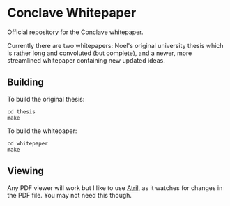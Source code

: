# Conclave Whitepaper

Official repository for the Conclave whitepaper.

Currently there are two whitepapers: Noel's original university thesis which is rather long and convoluted (but complete), and a newer, more streamlined whitepaper containing new updated ideas.

## Building

To build the original thesis:

```
cd thesis
make
```

To build the whitepaper:

```
cd whitepaper
make
```

## Viewing

Any PDF viewer will work but I like to use [Atril](https://github.com/mate-desktop/atril), as it watches for changes in the PDF file. You may not need this though.
